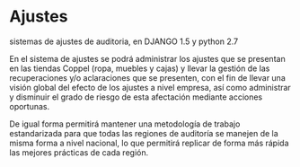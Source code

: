 Ajustes
=======

sistemas de ajustes de auditoria, en DJANGO 1.5 y python 2.7

En el sistema de ajustes se podrá administrar los ajustes que se presentan en las tiendas Coppel (ropa, muebles y cajas) y llevar la gestión de las recuperaciones y/o aclaraciones que se presenten, con el fin de llevar una visión global del efecto de los ajustes  a nivel empresa, así como administrar y disminuir el grado de riesgo de esta afectación mediante acciones oportunas.


De igual forma permitirá mantener una metodología de trabajo estandarizada para que todas las regiones de auditoría se manejen de la misma forma a nivel nacional, lo que permitirá replicar de forma más rápida las mejores prácticas de cada región.
